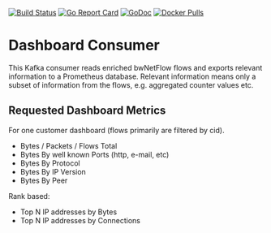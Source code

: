 [![Build Status](https://travis-ci.org/bwNetFlow/dashboard.svg?branch=master)](https://travis-ci.org/bwNetFlow/dashboard)
[![Go Report Card](https://goreportcard.com/badge/github.com/bwNetFlow/dashboard)](https://goreportcard.com/report/github.com/bwNetFlow/dashboard)
[![GoDoc](https://godoc.org/github.com/bwNetFlow/dashboard?status.svg)](https://godoc.org/github.com/bwNetFlow/dashboard)
[![Docker Pulls](https://img.shields.io/docker/pulls/bwnetflow/dashboard.svg)](https://hub.docker.com/r/bwnetflow/dashboard/)

# Dashboard Consumer

This Kafka consumer reads enriched bwNetFlow flows and exports relevant
information to a Prometheus database. Relevant information means only a subset
of information from the flows, e.g. aggregated counter values etc.

## Requested Dashboard Metrics

For one customer dashboard (flows primarily are filtered by cid).

* Bytes / Packets / Flows Total
* Bytes By well known Ports (http, e-mail, etc)
* Bytes By Protocol
* Bytes By IP Version
* Bytes By Peer

Rank based:

* Top N IP addresses by Bytes
* Top N IP addresses by Connections
